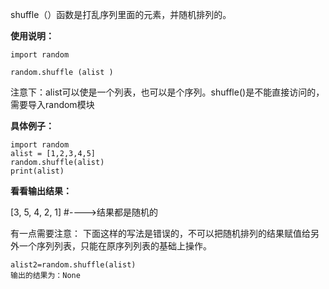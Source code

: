 
shuffle（）函数是打乱序列里面的元素，并随机排列的。

**使用说明：**

```
import random

random.shuffle (alist )

```

注意下：alist可以使是一个列表，也可以是个序列。shuffle()是不能直接访问的，需要导入random模块

**具体例子：**

```
import random
alist = [1,2,3,4,5]
random.shuffle(alist)
print(alist)

```

**看看输出结果：**

[3, 5, 4, 2, 1] #---->结果都是随机的

有一点需要注意： 下面这样的写法是错误的，不可以把随机排列的结果赋值给另外一个序列列表，只能在原序列列表的基础上操作。

```
alist2=random.shuffle(alist)
输出的结果为：None

```

